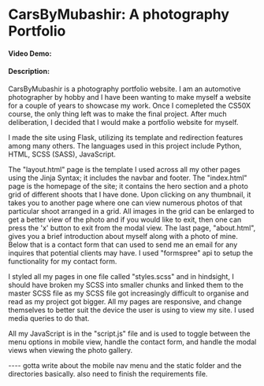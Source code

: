 # CarsByMubashir: A photography Portfolio

#### Video Demo: <URL HERE>

#### Description:

CarsByMubashir is a photography portfolio website. I am an automotive photographer by hobby and I have been wanting to make myself a website for a couple of years to showcase my work. Once I comepleted the CS50X course, the only thing left was to make the final project. After much deliberation, I decided that I would make a portfolio website for myself.

I made the site using Flask, utilizing its template and redirection features among many others. The languages used in this project include Python, HTML, SCSS (SASS), JavaScript.

The "layout.html" page is the template I used across all my other pages using the Jinja Syntax; it includes the navbar and footer. The "index.html" page is the homepage of the site; it contains the hero section and a photo grid of different shoots that I have done. Upon clicking on any thumbnail, it takes you to another page where one can view numerous photos of that particular shoot arranged in a grid. All images in the grid can be enlarged to get a better view of the photo and if you would like to exit, then one can press the 'x' button to exit from the modal view. The last page, "about.html", gives you a brief introduction about myself along with a photo of mine. Below that is a contact form that can used to send me an email for any inquires that potential clients may have. I used "formspree" api to setup the functionality for my contact form.

I styled all my pages in one file called "styles.scss" and in hindsight, I should have broken my SCSS into smaller chunks and linked them to the master SCSS file as my SCSS file got increasingly difficult to organise and read as my project got bigger. All my pages are responsive, and change themselves to better suit the device the user is using to view my site. I used media queries to do that.

All my JavaScript is in the "script.js" file and is used to toggle between the menu options in mobile view, handle the contact form, and handle the modal views when viewing the photo gallery.

---- gotta write about the mobile nav menu and the static folder and the directories basically. also need to finish the requirements file.
